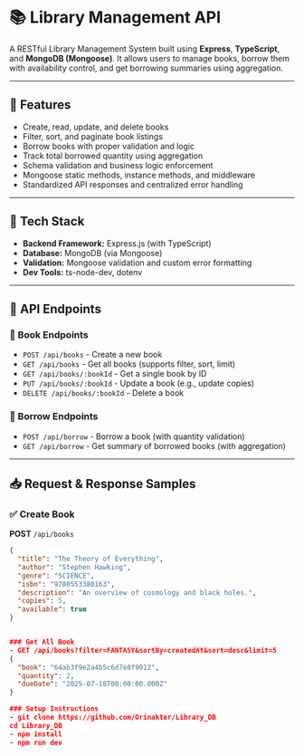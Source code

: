 # 📚 Library Management API

A RESTful Library Management System built using **Express**, **TypeScript**, and **MongoDB (Mongoose)**. It allows users to manage books, borrow them with availability control, and get borrowing summaries using aggregation.

---

## 🚀 Features

- Create, read, update, and delete books
- Filter, sort, and paginate book listings
- Borrow books with proper validation and logic
- Track total borrowed quantity using aggregation
- Schema validation and business logic enforcement
- Mongoose static methods, instance methods, and middleware
- Standardized API responses and centralized error handling

---

## 🧰 Tech Stack

- **Backend Framework:** Express.js (with TypeScript)
- **Database:** MongoDB (via Mongoose)
- **Validation:** Mongoose validation and custom error formatting
- **Dev Tools:** ts-node-dev, dotenv

---

## 🔗 API Endpoints

### 📘 Book Endpoints

- `POST /api/books` - Create a new book
- `GET /api/books` - Get all books (supports filter, sort, limit)
- `GET /api/books/:bookId` - Get a single book by ID
- `PUT /api/books/:bookId` - Update a book (e.g., update copies)
- `DELETE /api/books/:bookId` - Delete a book

### 📗 Borrow Endpoints

- `POST /api/borrow` - Borrow a book (with quantity validation)
- `GET /api/borrow` - Get summary of borrowed books (with aggregation)

---

## 📥 Request & Response Samples

### ✅ Create Book

**POST** `/api/books`

```json
{
  "title": "The Theory of Everything",
  "author": "Stephen Hawking",
  "genre": "SCIENCE",
  "isbn": "9780553380163",
  "description": "An overview of cosmology and black holes.",
  "copies": 5,
  "available": true
}


### Get All Book
- GET /api/books?filter=FANTASY&sortBy=createdAt&sort=desc&limit=5
{
  "book": "64ab3f9e2a4b5c6d7e8f9012",
  "quantity": 2,
  "dueDate": "2025-07-18T00:00:00.000Z"
}

### Setup Instructions
- git clone https://github.com/Orinakter/Library_DB
cd Library_DB
- npm install
- npm run dev






